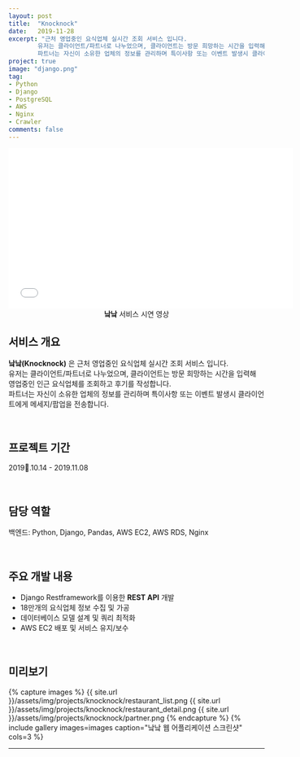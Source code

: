 ```yaml
---
layout: post
title:  "Knocknock"
date:   2019-11-28
excerpt: "근처 영업중인 요식업체 실시간 조회 서비스 입니다.
        유저는 클라이언트/파트너로 나누었으며, 클라이언트는 방문 희망하는 시간을 입력해 영업중인 인근 요식업체를 조회 가능합니다.
        파트너는 자신이 소유한 업체의 정보를 관리하며 특이사항 또는 이벤트 발생시 클라이언트에게 메세지/팝업을 전송합니다."
project: true
image: "django.png"
tag:
- Python
- Django
- PostgreSQL
- AWS
- Nginx
- Crawler
comments: false
---
```


<iframe width="560" height="315" src="//www.youtube.com/embed/QkY_2X8F-Jc" frameborder="0"></iframe>

<center><b>낰낰</b> 서비스 시연 영상</center>
     
## 서비스 개요
**낰낰(Knocknock)** 은 근처 영업중인 요식업체 실시간 조회 서비스 입니다.<br>
유저는 클라이언트/파트너로 나누었으며, 클라이언트는 방문 희망하는 시간을 입력해 영업중인 인근 요식업체를 조회하고 후기를 작성합니다.<br>
파트너는 자신이 소유한 업체의 정보를 관리하며 특이사항 또는 이벤트 발생시 클라이언트에게 메세지/팝업을 전송합니다.

<br>

## 프로젝트 기간
2019.10.14 - 2019.11.08

<br>

## 담당 역할
백엔드: Python, Django, Pandas, AWS EC2, AWS RDS, Nginx

<br>

## 주요 개발 내용
* Django Restframework를 이용한 **REST API** 개발
* 18만개의 요식업체 정보 수집 및 가공
* 데이터베이스 모델 설계 및 쿼리 최적화
* AWS EC2 배포 및 서비스 유지/보수

<br>

## 미리보기

{% capture images %}
    {{ site.url }}/assets/img/projects/knocknock/restaurant_list.png
    {{ site.url }}/assets/img/projects/knocknock/restaurant_detail.png
    {{ site.url }}/assets/img/projects/knocknock/partner.png
{% endcapture %}
{% include gallery images=images caption="낰낰 웹 어플리케이션 스크린샷" cols=3 %}

---